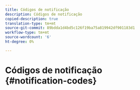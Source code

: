```yaml
---
title: Códigos de notificação
description: Códigos de notificação
copied-description: true
translation-type: tm+mt
source-git-commit: 89bdda1d4bd5c126f19ba75a819942df901183d1
workflow-type: tm+mt
source-wordcount: '6'
ht-degree: 0%

---
```



# Códigos de notificação {#notification-codes}
